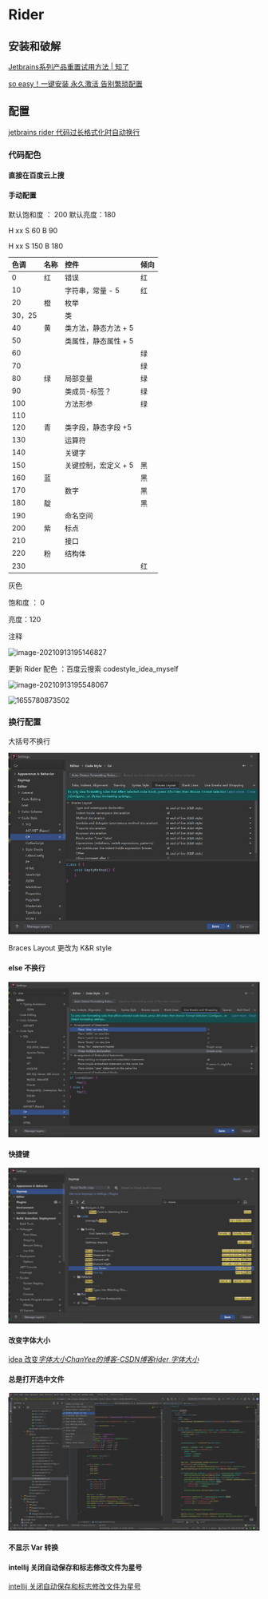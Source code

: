 # Rider

## 安装和破解

[Jetbrains系列产品重置试用方法 | 知了](https://zhile.io/2020/11/18/jetbrains-eval-reset-da33a93d.html)

[so easy！一键安装 永久激活 告别繁琐配置](https://mp.weixin.qq.com/s/P80mKniggyygOLYRatm6Xg)

## 配置

[jetbrains rider 代码过长格式化时自动换行](https://blog.csdn.net/assassinsshadow/article/details/81184468)

### 代码配色

#### 直接在百度云上搜

#### 手动配置

默认饱和度 ： 200 默认亮度：180

H xx S 60 B 90

H xx S 150 B 180

| 色调   | 名称 | 控件                 | 倾向 |
| :----- | :--- | :------------------- | :--- |
| 0      | 红   | 错误                 | 红   |
| 10     |      | 字符串，常量 - 5     | 红   |
| 20     | 橙   | 枚举                 |      |
| 30，25 |      | 类                   |      |
| 40     | 黄   | 类方法，静态方法 + 5 |      |
| 50     |      | 类属性，静态属性 + 5 |      |
| 60     |      |                      | 绿   |
| 70     |      |                      | 绿   |
| 80     | 绿   | 局部变量             | 绿   |
| 90     |      | 类成员-标签？        | 绿   |
| 100    |      | 方法形参             | 绿   |
| 110    |      |                      |      |
| 120    | 青   | 类字段，静态字段 +5  |      |
| 130    |      | 运算符               |      |
| 140    |      | 关键字               |      |
| 150    |      | 关键控制，宏定义 + 5 | 黑   |
| 160    | 蓝   |                      | 黑   |
| 170    |      | 数字                 | 黑   |
| 180    | 靛   |                      | 黑   |
| 190    |      | 命名空间             |      |
| 200    | 紫   | 标点                 |      |
| 210    |      | 接口                 |      |
| 220    | 粉   | 结构体               |      |
| 230    |      |                      | 红   |

灰色

饱和度 ： 0

亮度：120

注释

![image-20210913195146827](https://image-1253155090.cos.ap-nanjing.myqcloud.com/image-20210913195146827.png)

更新 Rider 配色 ：百度云搜索 codestyle\_idea\_myself

![image-20210913195548067](https://image-1253155090.cos.ap-nanjing.myqcloud.com/image-20210913195548067.png)

![1655780873502](image/rider/1655780873502.png)

### 换行配置

大括号不换行

![1655780989474](image/rider/1655780989474.png)

Braces Layout 更改为 K&R style

#### else 不换行

![1655781030191](image/rider/1655781030191.png)

#### 快捷键

![1655781057359](image/rider/1655781057359.png)

#### 改变字体大小

[idea 改变*字体大小*_ChanYee的博客-CSDN博客_*rider* *字体大小*](https://www.baidu.com/link?url=-SCQAPneO3prshBYvYNHdZN0DSL7oD94q-20imy8tBglk6UWqub5JKGWjWSFvR3hjuaVzPDcEVjR5inxRQ6JsQCYYBuoiD1ROWYwR2DvrcG&wd=&eqid=961cb35c00012a040000000661a07f7b)

#### 总是打开选中文件

![1655781102906](image/rider/1655781102906.png)

#### 不显示 Var 转换

#### intellij 关闭自动保存和标志修改文件为星号

[intellij 关闭自动保存和标志修改文件为星号](https://blog.csdn.net/wangjun5159/article/details/55223630)
